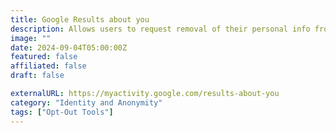 ```yaml
---
title: Google Results about you
description: Allows users to request removal of their personal info from search results, but does not fully delete them.
image: ""
date: 2024-09-04T05:00:00Z
featured: false
affiliated: false
draft: false

externalURL: https://myactivity.google.com/results-about-you
category: "Identity and Anonymity"
tags: ["Opt-Out Tools"]
---
```

